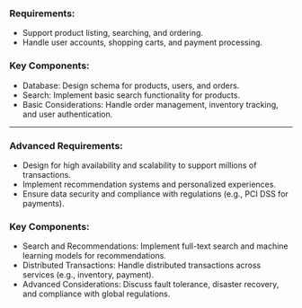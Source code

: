
### Requirements:
- Support product listing, searching, and ordering.
- Handle user accounts, shopping carts, and payment processing.

### Key Components:
- Database: Design schema for products, users, and orders.
- Search: Implement basic search functionality for products.
- Basic Considerations: Handle order management, inventory tracking, and user authentication.

--- 

### Advanced Requirements:
- Design for high availability and scalability to support millions of transactions.
- Implement recommendation systems and personalized experiences.
- Ensure data security and compliance with regulations (e.g., PCI DSS for payments).

### Key Components:
- Search and Recommendations: Implement full-text search and machine learning models for recommendations.
- Distributed Transactions: Handle distributed transactions across services (e.g., inventory, payment).
- Advanced Considerations: Discuss fault tolerance, disaster recovery, and compliance with global regulations.